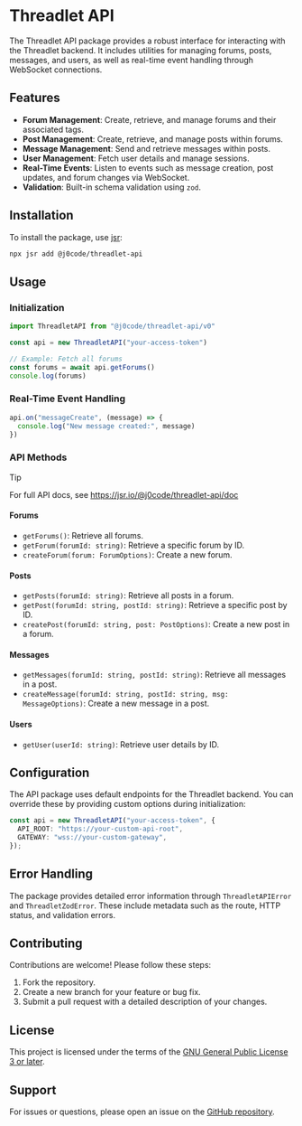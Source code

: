 # Threadlet API

The Threadlet API package provides a robust interface for interacting with the Threadlet backend. It includes utilities for managing forums, posts, messages, and users, as well as real-time event handling through WebSocket connections.

## Features

- **Forum Management**: Create, retrieve, and manage forums and their associated tags.
- **Post Management**: Create, retrieve, and manage posts within forums.
- **Message Management**: Send and retrieve messages within posts.
- **User Management**: Fetch user details and manage sessions.
- **Real-Time Events**: Listen to events such as message creation, post updates, and forum changes via WebSocket.
- **Validation**: Built-in schema validation using `zod`.

## Installation

To install the package, use [jsr](https://jsr.io/@j0code/threadlet-api):

```bash
npx jsr add @j0code/threadlet-api
```

## Usage

### Initialization

```typescript
import ThreadletAPI from "@j0code/threadlet-api/v0"

const api = new ThreadletAPI("your-access-token")

// Example: Fetch all forums
const forums = await api.getForums()
console.log(forums)
```

### Real-Time Event Handling

```typescript
api.on("messageCreate", (message) => {
  console.log("New message created:", message)
})
```

### API Methods

> [!TIP]
> For full API docs, see https://jsr.io/@j0code/threadlet-api/doc

#### Forums

- `getForums()`: Retrieve all forums.
- `getForum(forumId: string)`: Retrieve a specific forum by ID.
- `createForum(forum: ForumOptions)`: Create a new forum.

#### Posts

- `getPosts(forumId: string)`: Retrieve all posts in a forum.
- `getPost(forumId: string, postId: string)`: Retrieve a specific post by ID.
- `createPost(forumId: string, post: PostOptions)`: Create a new post in a forum.

#### Messages

- `getMessages(forumId: string, postId: string)`: Retrieve all messages in a post.
- `createMessage(forumId: string, postId: string, msg: MessageOptions)`: Create a new message in a post.

#### Users

- `getUser(userId: string)`: Retrieve user details by ID.

## Configuration

The API package uses default endpoints for the Threadlet backend. You can override these by providing custom options during initialization:

```typescript
const api = new ThreadletAPI("your-access-token", {
  API_ROOT: "https://your-custom-api-root",
  GATEWAY: "wss://your-custom-gateway",
});
```

## Error Handling

The package provides detailed error information through `ThreadletAPIError` and `ThreadletZodError`. These include metadata such as the route, HTTP status, and validation errors.

## Contributing

Contributions are welcome! Please follow these steps:

1. Fork the repository.
2. Create a new branch for your feature or bug fix.
3. Submit a pull request with a detailed description of your changes.

## License

This project is licensed under the terms of the [GNU General Public License 3 or later](./LICENSE).

## Support

For issues or questions, please open an issue on the [GitHub repository](https://github.com/j0code/threadlet).
